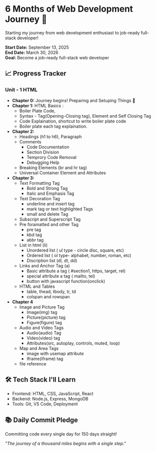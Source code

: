 # 6 Months of Web Development Journey 🚀

Starting my journey from web development enthusiast to job-ready full-stack developer!

**Start Date:** September 13, 2025  
**End Date:** March 30, 2026  
**Goal:** Become a job-ready full-stack web developer

## 📈 Progress Tracker
### **Unit - 1 HTML**
- **Chapter 0:** Journey begins! Preparing and Setuping Things 🎯
- **Chapter 1:** HTML Basics :
    -   Boiler Plate Code, 
    -   Syntax - Tag(Opening-Closing tag), Element and Self Closing Tag
    -   Code Explaination, shortcut to write boiler plate code
    -   Boiler plate each tag explaination.
- **Chapter 2:** 
    -   Headings (h1 to h6), Paragraph
    -   Comments 
        -   Code Documentation
        -   Section Division
        -   Temprory Code Removal
        -   Debugging Help 
    -   Breaking Elements (br and hr tag)
    -   Universal Container Element and Attributes
- **Chapter 3:** 
    -   Text Formatting Tag
        -   Bold and Strong Tag
        -   Italic and Emphasis Tag
    -   Text Decoration Tag
        - underline and insert tag
        - mark tag or text highlighted Tags
        - small and delete Tag
    -   Subscript and Superscript Tag
    -   Pre foramatted and other Tag
        - pre tag
        - kbd tag
        - abbr tag
    -   List in html (li)
        - Unordered list ( ul type - circle disc, square, etc)
        - Ordered list ( ol type- alphabet, number, roman, etc)
        - Discription list (dl, dt, dd)
    -   Links and Anchor Tag (a)
        -   Basic attribute a tag  ( #section1, https, target, rel)
        -   special attribute a tag ( mailto, tel)
        - button with javascript function(onclick)
    -   HTML and Tables
        -   table, thead, tbody, tr, td
        -   colspan and rowspan
- **Chapter 4**
    -   Image and Picture Tag
        -   Image(img) tag
        -   Picture(picture) tag
        -   Figure(figure) tag
    -   Audio and Video Tags
        -   Audio(audio) Tag
        -   Video(video) tag
        - Attributes(src, autoplay, controls, muted, loop)
    -   Map and Area Tags
        -   image with usemap attribute
        -   Iframe(iframe) tag
    -   file reference 

## 🛠️ Tech Stack I'll Learn
- Frontend: HTML, CSS, JavaScript, React
- Backend: Node.js, Express, MongoDB
- Tools: Git, VS Code, Deployment

## 📚 Daily Commit Pledge
Committing code every single day for 150 days straight!

*"The journey of a thousand miles begins with a single step."*
